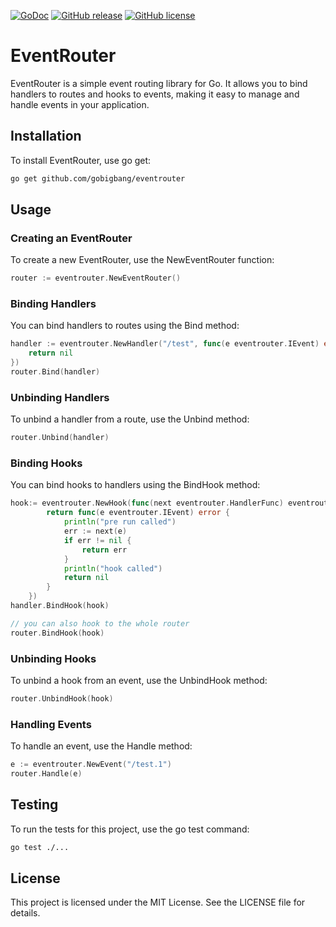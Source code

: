 [![GoDoc](https://godoc.org/github.com/gobigbang/eventrouter?status.svg)](https://godoc.org/github.com/gobigbang/eventrouter)
[![GitHub release](https://img.shields.io/github/release/gobigbang/eventrouter.svg)](https://img.shields.io/github/release/gobigbang/eventrouter.svg)
[![GitHub license](https://img.shields.io/badge/license-MIT-blue.svg)](https://raw.githubusercontent.com/gobigbang/eventrouter/master/LICENSE)


# EventRouter

EventRouter is a simple event routing library for Go. It allows you to bind handlers to routes and hooks to events, making it easy to manage and handle events in your application.

## Installation

To install EventRouter, use go get:

```sh
go get github.com/gobigbang/eventrouter
```

## Usage

### Creating an EventRouter

To create a new EventRouter, use the NewEventRouter function:

```go
router := eventrouter.NewEventRouter()
```

### Binding Handlers

You can bind handlers to routes using the Bind method:

```go
handler := eventrouter.NewHandler("/test", func(e eventrouter.IEvent) error {
    return nil
})
router.Bind(handler)
```

### Unbinding Handlers

To unbind a handler from a route, use the Unbind method:

```go
router.Unbind(handler)
```

### Binding Hooks

You can bind hooks to handlers using the BindHook method:

```go
hook:= eventrouter.NewHook(func(next eventrouter.HandlerFunc) eventrouter.HandlerFunc {
		return func(e eventrouter.IEvent) error {
			println("pre run called")
			err := next(e)
			if err != nil {
				return err
			}
			println("hook called")
			return nil
		}
	})
handler.BindHook(hook)

// you can also hook to the whole router
router.BindHook(hook)
```

### Unbinding Hooks

To unbind a hook from an event, use the UnbindHook method:

```go 
router.UnbindHook(hook) 
```

### Handling Events

To handle an event, use the Handle method:

```go
e := eventrouter.NewEvent("/test.1")
router.Handle(e)
```

## Testing

To run the tests for this project, use the go test command:

```sh 
go test ./... 
```

## License

This project is licensed under the MIT License. See the LICENSE file for details.
